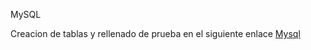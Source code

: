 MySQL

Creacion de tablas y rellenado de prueba en el siguiente enlace
[Mysql](https://github.com/arsato/desafiosM5/blob/main/PruebaM5/src/main/java/cl/praxis/startupv2/sql/Query.sql)